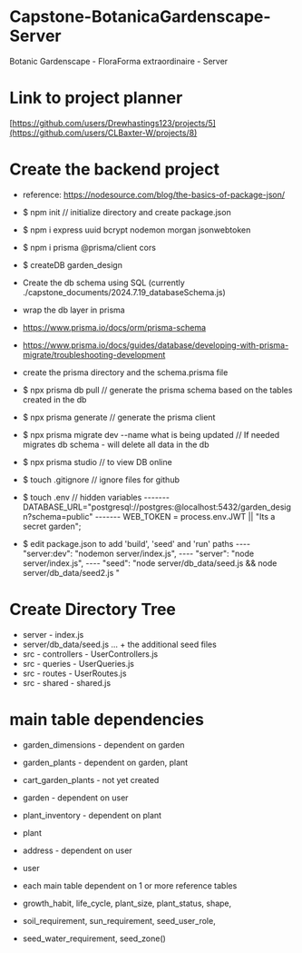 # Capstone-BotanicaGardenscape-Server

Botanic Gardenscape - FloraForma extraordinaire - Server

# Link to project planner

[https://github.com/users/Drewhastings123/projects/5](https://github.com/users/CLBaxter-W/projects/8)

# Create the backend project

- reference: https://nodesource.com/blog/the-basics-of-package-json/
- $ npm init // initialize directory and create package.json
- $ npm i express uuid bcrypt nodemon morgan jsonwebtoken
- $ npm i prisma @prisma/client cors

- $ createDB garden_design
- Create the db schema using SQL (currently ./capstone_documents/2024.7.19_databaseSchema.js)
- wrap the db layer in prisma
- https://www.prisma.io/docs/orm/prisma-schema
- https://www.prisma.io/docs/guides/database/developing-with-prisma-migrate/troubleshooting-development
- create the prisma directory and the schema.prisma file
- $ npx prisma db pull // generate the prisma schema based on the tables created in the db
- $ npx prisma generate // generate the prisma client

- $ npx prisma migrate dev --name what is being updated // If needed migrates db schema - will delete all data in the db
- $ npx prisma studio // to view DB online

- $ touch .gitignore // ignore files for github
- $ touch .env // hidden variables
  ------- DATABASE_URL="postgresql://postgres:@localhost:5432/garden_design?schema=public"
  ------- WEB_TOKEN = process.env.JWT || "Its a secret garden";
- $ edit package.json to add 'build', 'seed' and 'run' paths
  ---- "server:dev": "nodemon server/index.js",
  ---- "server": "node server/index.js",
  ---- "seed": "node server/db_data/seed.js && node server/db_data/seed2.js "

# Create Directory Tree

- server - index.js
- server/db_data/seed.js ... + the additional seed files
- src - controllers - UserControllers.js
- src - queries - UserQueries.js
- src - routes - UserRoutes.js
- src - shared - shared.js

# main table dependencies

- garden_dimensions - dependent on garden
- garden_plants - dependent on garden, plant
- cart_garden_plants - not yet created
- garden - dependent on user
- plant_inventory - dependent on plant
- plant
- address - dependent on user
- user

- each main table dependent on 1 or more reference tables
- growth_habit, life_cycle, plant_size, plant_status, shape,
- soil_requirement, sun_requirement, seed_user_role,
- seed_water_requirement, seed_zone()
